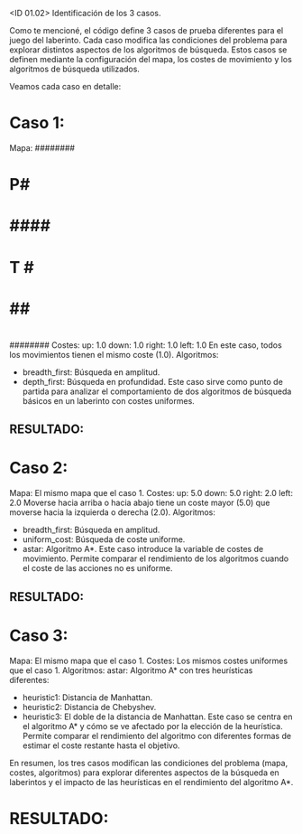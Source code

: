 <ID 01.02> Identificación de los 3 casos.

Como te mencioné, el código define 3 casos de prueba diferentes para el juego del laberinto. Cada caso modifica las condiciones del problema para explorar distintos aspectos de los algoritmos de búsqueda.  Estos casos se definen mediante la configuración del mapa, los costes de movimiento y los algoritmos de búsqueda utilizados.

Veamos cada caso en detalle:


Caso 1:
=======
Mapa:
########
#      P#
# #### #
#  T  # #
# ##   #
#      #
########
Costes:
up: 1.0
down: 1.0
right: 1.0
left: 1.0 En este caso, todos los movimientos tienen el mismo coste (1.0).
Algoritmos:
- breadth_first: Búsqueda en amplitud.
- depth_first: Búsqueda en profundidad.
Este caso sirve como punto de partida para analizar el comportamiento de dos algoritmos de búsqueda básicos en un laberinto con costes uniformes.

RESULTADO:
----------



Caso 2:
=======
Mapa: El mismo mapa que el caso 1.
Costes:
up: 5.0
down: 5.0
right: 2.0
left: 2.0 Moverse hacia arriba o hacia abajo tiene un coste mayor (5.0) que moverse hacia la izquierda o derecha (2.0).
Algoritmos:
- breadth_first: Búsqueda en amplitud.
- uniform_cost: Búsqueda de coste uniforme.
- astar: Algoritmo A*.
Este caso introduce la variable de costes de movimiento.  Permite comparar el rendimiento de los algoritmos cuando el coste de las acciones no es uniforme.

RESULTADO:
----------


Caso 3:
=======
Mapa: El mismo mapa que el caso 1.
Costes: Los mismos costes uniformes que el caso 1.
Algoritmos:
astar: Algoritmo A* con tres heurísticas diferentes:
- heuristic1: Distancia de Manhattan.
- heuristic2: Distancia de Chebyshev.
- heuristic3: El doble de la distancia de Manhattan.
Este caso se centra en el algoritmo A* y cómo se ve afectado por la elección de la heurística. Permite comparar el rendimiento del algoritmo con diferentes formas de estimar el coste restante hasta el objetivo.

En resumen, los tres casos modifican las condiciones del problema (mapa, costes, algoritmos) para explorar diferentes aspectos de la búsqueda en laberintos y el impacto de las heurísticas en el rendimiento del algoritmo A*.

RESULTADO:
==========
